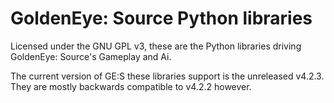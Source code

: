 GoldenEye: Source Python libraries
==========

Licensed under the GNU GPL v3, these are the Python libraries driving GoldenEye: Source's Gameplay and Ai.

The current version of GE:S these libraries support is the unreleased v4.2.3.
They are mostly backwards compatible to v4.2.2 however.
